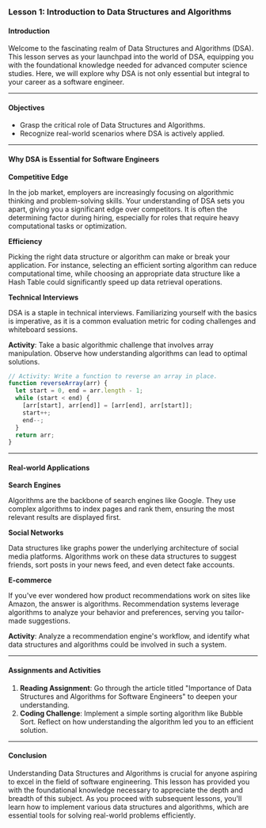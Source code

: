 ### Lesson 1: Introduction to Data Structures and Algorithms

#### Introduction

Welcome to the fascinating realm of Data Structures and Algorithms (DSA). This lesson serves as your launchpad into the world of DSA, equipping you with the foundational knowledge needed for advanced computer science studies. Here, we will explore why DSA is not only essential but integral to your career as a software engineer.

---

#### Objectives

- Grasp the critical role of Data Structures and Algorithms.
- Recognize real-world scenarios where DSA is actively applied.

---

#### Why DSA is Essential for Software Engineers

**Competitive Edge**

In the job market, employers are increasingly focusing on algorithmic thinking and problem-solving skills. Your understanding of DSA sets you apart, giving you a significant edge over competitors. It is often the determining factor during hiring, especially for roles that require heavy computational tasks or optimization.

**Efficiency**

Picking the right data structure or algorithm can make or break your application. For instance, selecting an efficient sorting algorithm can reduce computational time, while choosing an appropriate data structure like a Hash Table could significantly speed up data retrieval operations.

**Technical Interviews**

DSA is a staple in technical interviews. Familiarizing yourself with the basics is imperative, as it is a common evaluation metric for coding challenges and whiteboard sessions.

**Activity**: Take a basic algorithmic challenge that involves array manipulation. Observe how understanding algorithms can lead to optimal solutions.

```javascript
// Activity: Write a function to reverse an array in place.
function reverseArray(arr) {
  let start = 0, end = arr.length - 1;
  while (start < end) {
    [arr[start], arr[end]] = [arr[end], arr[start]];
    start++;
    end--;
  }
  return arr;
}
```

---

#### Real-world Applications

**Search Engines**

Algorithms are the backbone of search engines like Google. They use complex algorithms to index pages and rank them, ensuring the most relevant results are displayed first.

**Social Networks**

Data structures like graphs power the underlying architecture of social media platforms. Algorithms work on these data structures to suggest friends, sort posts in your news feed, and even detect fake accounts.

**E-commerce**

If you've ever wondered how product recommendations work on sites like Amazon, the answer is algorithms. Recommendation systems leverage algorithms to analyze your behavior and preferences, serving you tailor-made suggestions.

**Activity**: Analyze a recommendation engine's workflow, and identify what data structures and algorithms could be involved in such a system.

---

#### Assignments and Activities

1. **Reading Assignment**: Go through the article titled "Importance of Data Structures and Algorithms for Software Engineers" to deepen your understanding.
2. **Coding Challenge**: Implement a simple sorting algorithm like Bubble Sort. Reflect on how understanding the algorithm led you to an efficient solution.

---

#### Conclusion

Understanding Data Structures and Algorithms is crucial for anyone aspiring to excel in the field of software engineering. This lesson has provided you with the foundational knowledge necessary to appreciate the depth and breadth of this subject. As you proceed with subsequent lessons, you'll learn how to implement various data structures and algorithms, which are essential tools for solving real-world problems efficiently.
